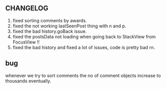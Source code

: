 ## CHANGELOG

1. fixed sorting comments by awards.
2. fixed the not working lastSeenPost thing with n and p.
3. fixed the bad history.goBack issue.
4. fixed the postsData not loading when going back to StackView from FocusView !!
5. fixed the bad history and fixed a lot of issues, code is pretty bad rn.

## bug

whenever we try to sort comments the no of comment objects increase to thousands eventually.
